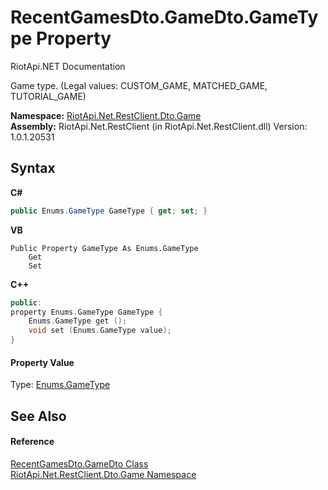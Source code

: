 # RecentGamesDto.GameDto.GameType Property 
RiotApi.NET Documentation 

Game type. (Legal values: CUSTOM_GAME, MATCHED_GAME, TUTORIAL_GAME)

**Namespace:**&nbsp;<a href="8f950157-2c97-623b-3bf4-ac8c4c87be7b">RiotApi.Net.RestClient.Dto.Game</a><br />**Assembly:**&nbsp;RiotApi.Net.RestClient (in RiotApi.Net.RestClient.dll) Version: 1.0.1.20531

## Syntax

**C#**<br />
``` C#
public Enums.GameType GameType { get; set; }
```

**VB**<br />
``` VB
Public Property GameType As Enums.GameType
	Get
	Set
```

**C++**<br />
``` C++
public:
property Enums.GameType GameType {
	Enums.GameType get ();
	void set (Enums.GameType value);
}
```


#### Property Value
Type: <a href="d63b0865-5a33-e2d8-e838-704578a79636">Enums.GameType</a>

## See Also


#### Reference
<a href="ca940ab4-a2c1-e5bd-a95d-1ef1c96be808">RecentGamesDto.GameDto Class</a><br /><a href="8f950157-2c97-623b-3bf4-ac8c4c87be7b">RiotApi.Net.RestClient.Dto.Game Namespace</a><br />